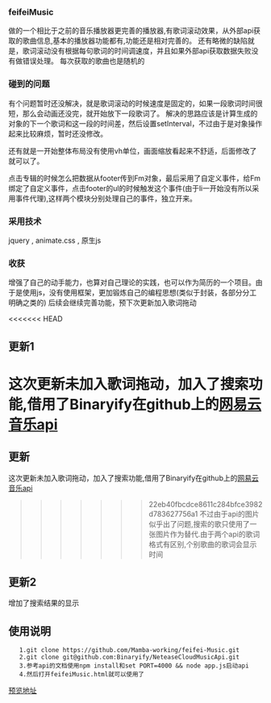 ### feifeiMusic

做的一个相比于之前的音乐播放器更完善的播放器,有歌词滚动效果，从外部api获取的歌曲信息,基本的播放器功能都有,功能还是相对完善的。
还有略微的缺陷就是，歌词滚动没有根据每句歌词的时间调速度，并且如果外部api获取数据失败没有做错误处理。
每次获取的歌曲也是随机的

### 碰到的问题

有个问题暂时还没解决，就是歌词滚动的时候速度是固定的，如果一段歌词时间很短，那么会动画还没完，就开始放下一段歌词了。
解决的思路应该是计算生成的对象的下一个歌词和这一段的时间差，然后设置setInterval，不过由于是对象操作起来比较麻烦，暂时还没修改。

还有就是一开始整体布局没有使用vh单位，画面缩放看起来不舒适，后面修改了就可以了。

点击专辑的时候怎么把数据从footer传到Fm对象，最后采用了自定义事件，给Fm绑定了自定义事件，点击footer的ul的时候触发这个事件(由于li一开始没有所以采用事件代理),这样两个模块分别处理自己的事件，独立开来。

### 采用技术

jquery , animate.css , 原生js


### 收获

增强了自己的动手能力，也算对自己理论的实践，也可以作为简历的一个项目。由于是使用js，没有使用框架，更加锻炼自己的编程思想(类似于封装，各部分分工明确之类的)
后续会继续完善功能，预下次更新加入歌词拖动


<<<<<<< HEAD
## 更新1
这次更新未加入歌词拖动，加入了搜索功能,借用了Binaryify在github上的[网易云音乐api](https://github.com/Binaryify/NeteaseCloudMusicApi)
=======
## 更新
这次更新未加入歌词拖动，加入了搜索功能,借用了Binaryify在github上的[网易云音乐api](https://github.com/Mamba-working/NeteaseCloudMusicApi)
>>>>>>> 22eb40fbcdce8611c284bfce3982d783627756a1
不过由于api的图片似乎出了问题,搜索的歌只使用了一张图片作为替代.由于两个api的歌词格式有区别,个别歌曲的歌词会显示时间
## 更新2
增加了搜索结果的显示
## 使用说明
```
   1.git clone https://github.com/Mamba-working/feifei-Music.git
   2.git clone git@github.com:Binaryify/NeteaseCloudMusicApi.git
   3.参考api的文档使用npm install和set PORT=4000 && node app.js启动api
   4.然后打开feifeiMusic.html就可以使用了
```

[预览地址](https://mamba-working.github.io/feifei-Music/feifeiMusic.html)

